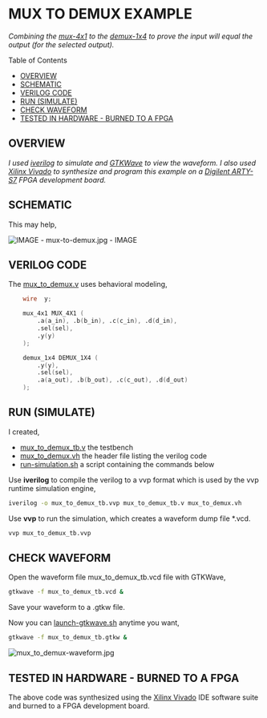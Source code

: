 # MUX TO DEMUX EXAMPLE

_Combining the
[mux-4x1](https://github.com/JeffDeCola/my-verilog-examples/tree/master/combinational-logic/multiplexers-and-demultiplexers/mux-4x1)
to the
[demux-1x4](https://github.com/JeffDeCola/my-verilog-examples/tree/master/combinational-logic/multiplexers-and-demultiplexers/demux-1x4)
to prove the input will equal
the output (for the selected output)._

Table of Contents

* [OVERVIEW](https://github.com/JeffDeCola/my-verilog-examples/tree/master/combinational-logic/multiplexers-and-demultiplexers/mux_to_demux#overview)
* [SCHEMATIC](https://github.com/JeffDeCola/my-verilog-examples/tree/master/combinational-logic/multiplexers-and-demultiplexers/mux_to_demux#schematic)
* [VERILOG CODE](https://github.com/JeffDeCola/my-verilog-examples/tree/master/combinational-logic/multiplexers-and-demultiplexers/mux_to_demux#verilog-code)
* [RUN (SIMULATE)](https://github.com/JeffDeCola/my-verilog-examples/tree/master/combinational-logic/multiplexers-and-demultiplexers/mux_to_demux#run-simulate)
* [CHECK WAVEFORM](https://github.com/JeffDeCola/my-verilog-examples/tree/master/combinational-logic/multiplexers-and-demultiplexers/mux_to_demux#check-waveform)
* [TESTED IN HARDWARE - BURNED TO A FPGA](https://github.com/JeffDeCola/my-verilog-examples/tree/master/combinational-logic/multiplexers-and-demultiplexers/mux_to_demux#tested-in-hardware---burned-to-a-fpga)

## OVERVIEW

_I used
[iverilog](https://github.com/JeffDeCola/my-cheat-sheets/tree/master/hardware/tools/simulation/iverilog-cheat-sheet)
to simulate and
[GTKWave](https://github.com/JeffDeCola/my-cheat-sheets/tree/master/hardware/tools/simulation/gtkwave-cheat-sheet)
to view the waveform. I also used
[Xilinx Vivado](https://github.com/JeffDeCola/my-cheat-sheets/tree/master/hardware/tools/synthesis/xilinx-vivado-cheat-sheet)
to synthesize and program this example on a
[Digilent ARTY-S7](https://github.com/JeffDeCola/my-cheat-sheets/tree/master/hardware/development/fpga-development-boards/digilent-arty-s7-cheat-sheet)
FPGA development board._

## SCHEMATIC

This may help,

![IMAGE - mux-to-demux.jpg - IMAGE](../../../docs/pics/mux-to-demux.jpg)

## VERILOG CODE

The
[mux_to_demux.v](https://github.com/JeffDeCola/my-verilog-examples/blob/master/combinational-logic/multiplexers-and-demultiplexers/mux_to_demux/mux_to_demux.v)
uses behavioral modeling,

```verilog
    wire  y;

    mux_4x1 MUX_4X1 (
        .a(a_in), .b(b_in), .c(c_in), .d(d_in),
        .sel(sel),
        .y(y)
    );

    demux_1x4 DEMUX_1X4 (
        .y(y),
        .sel(sel),
        .a(a_out), .b(b_out), .c(c_out), .d(d_out)
    );
```

## RUN (SIMULATE)

I created,

* [mux_to_demux_tb.v](https://github.com/JeffDeCola/my-verilog-examples/blob/master/combinational-logic/multiplexers-and-demultiplexers/mux_to_demux/mux_to_demux_tb.v)
the testbench
* [mux_to_demux.vh](https://github.com/JeffDeCola/my-verilog-examples/blob/master/combinational-logic/multiplexers-and-demultiplexers/mux_to_demux/mux_to_demux.vh)
the header file listing the verilog code
* [run-simulation.sh](https://github.com/JeffDeCola/my-verilog-examples/blob/master/combinational-logic/multiplexers-and-demultiplexers/mux_to_demux/run-simulation.sh)
a script containing the commands below

Use **iverilog** to compile the verilog to a vvp format
which is used by the vvp runtime simulation engine,

```bash
iverilog -o mux_to_demux_tb.vvp mux_to_demux_tb.v mux_to_demux.vh
```

Use **vvp** to run the simulation, which creates a waveform dump file *.vcd.

```bash
vvp mux_to_demux_tb.vvp
```

## CHECK WAVEFORM

Open the waveform file mux_to_demux_tb.vcd file with GTKWave,

```bash
gtkwave -f mux_to_demux_tb.vcd &
```

Save your waveform to a .gtkw file.

Now you can
[launch-gtkwave.sh](https://github.com/JeffDeCola/my-verilog-examples/blob/master/launch-GTKWave-script/launch-gtkwave.sh)
anytime you want,

```bash
gtkwave -f mux_to_demux_tb.gtkw &
```

![mux_to_demux-waveform.jpg](../../../docs/pics/mux_to_demux-waveform.jpg)

## TESTED IN HARDWARE - BURNED TO A FPGA

The above code was synthesized using the
[Xilinx Vivado](https://github.com/JeffDeCola/my-cheat-sheets/tree/master/hardware/tools/synthesis/xilinx-vivado-cheat-sheet)
IDE software suite and burned to a FPGA development board.

